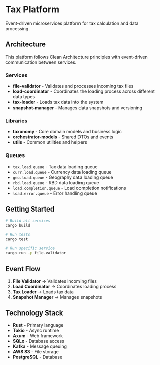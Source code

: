 # Tax Platform

Event-driven microservices platform for tax calculation and data processing.

## Architecture

This platform follows Clean Architecture principles with event-driven communication between services.

### Services

- **file-validator** - Validates and processes incoming tax files
- **load-coordinator** - Coordinates the loading process across different data types
- **tax-loader** - Loads tax data into the system
- **snapshot-manager** - Manages data snapshots and versioning

### Libraries

- **taxonomy** - Core domain models and business logic
- **orchestrator-models** - Shared DTOs and events
- **utils** - Common utilities and helpers

### Queues

- `tax.load.queue` - Tax data loading queue
- `curr.load.queue` - Currency data loading queue
- `geo.load.queue` - Geography data loading queue
- `rbd.load.queue` - RBD data loading queue
- `load.completion.queue` - Load completion notifications
- `load.error.queue` - Error handling queue

## Getting Started

```bash
# Build all services
cargo build

# Run tests
cargo test

# Run specific service
cargo run -p file-validator
```

## Event Flow

1. **File Validator** → Validates incoming files
2. **Load Coordinator** → Coordinates loading process
3. **Tax Loader** → Loads tax data
4. **Snapshot Manager** → Manages snapshots

## Technology Stack

- **Rust** - Primary language
- **Tokio** - Async runtime
- **Axum** - Web framework
- **SQLx** - Database access
- **Kafka** - Message queuing
- **AWS S3** - File storage
- **PostgreSQL** - Database
